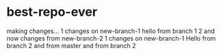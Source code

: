 # best-repo-ever
making changes...
1 changes on new-branch-1
hello from branch 1
2 and now changes from new-branch-2
1 changes on new-branch-1
Hello from branch 2
and from master
and from branch 2